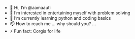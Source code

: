 - 👋 Hi, I’m @aamaauti
- 👀 I’m interested in entertaining myself with problem solving
- 🌱 I’m currently learning python and coding basics
- 📫 How to reach me ... why should you? ...
- ⚡ Fun fact: Corgis for life

<!---
aamaauti/aamaauti is a ✨ special ✨ repository because its `README.md` (this file) appears on your GitHub profile.
You can click the Preview link to take a look at your changes.
--->
